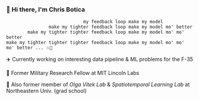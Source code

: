 ### 👋 Hi there, I'm Chris Botica
```
                             my feedback loop make my model
                make my tighter feedback loop make my model mo' better
        make my tighter tighter feedback loop make my model mo' mo' better
make my tighter tighter tighter feedback loop make my model mo' mo' mo' better ... 💥🤖
```

✈️ Currently working on interesting data pipeline & ML problems for the F-35

🔬 Former Military Research Fellow at MIT Lincoln Labs 

📖  Also former member of _Olga Vitek Lab_ & _Spatiotemporal Learning Lab_ at Northeastern Univ. (grad school)
